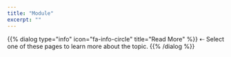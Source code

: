 ```yaml
---
title: "Module"
excerpt: ""
---
```

{{% dialog type="info" icon="fa-info-circle" title="Read More" %}}
⇠ Select one of these pages to learn more about the topic.
{{% /dialog %}}
